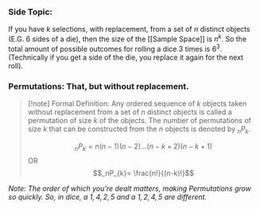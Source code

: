 ### Side Topic:
If you have $k$ selections, with replacement, from a set of $n$ distinct objects (E.G. 6 sides of a die), then the size of the [[Sample Space]] is $n^k$. So the total amount of possible outcomes for rolling a dice 3 times is $6^3$. (Technically if you get a side of the die, you replace it again for the next roll).

### Permutations: That, but without replacement. 
> [!note] Formal Definition:
> Any ordered sequence of $k$ objects taken without replacement from a set of $n$ distinct objects is called a permutation of size $k$ of the objects. The number of permutations of size $k$ that can be constructed from the $n$ objects is denoted by $_nP_k$.
>
> $$_nP_k = n(n-1)(n-2)...(n-k+2)(n-k+1)$$ OR
> $$_nP_{k}= \frac{n!}{(n-k)!}$$


*Note: The order of which you're dealt matters, making Permutations grow so quickly. So, in dice, a $1,4,2,5$ and a $1,2,4,5$ are different.* 

